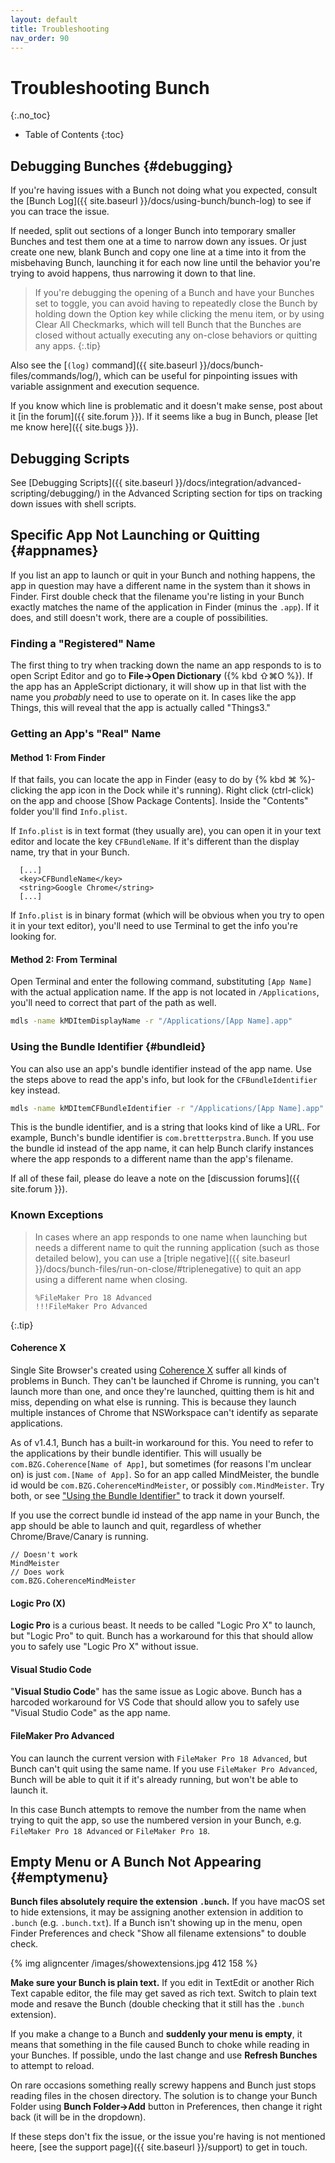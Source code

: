 ```yaml
---
layout: default
title: Troubleshooting
nav_order: 90
---
```

# Troubleshooting Bunch
{:.no_toc}

* Table of Contents
{:toc}

## Debugging Bunches {#debugging}

If you're having issues with a Bunch not doing what you expected, consult the [Bunch Log]({{ site.baseurl }}/docs/using-bunch/bunch-log) to see if you can trace the issue. 

If needed, split out sections of a longer Bunch into temporary smaller Bunches and test them one at a time to narrow down any issues. Or just create one new, blank Bunch and copy one line at a time into it from the misbehaving Bunch, launching it for each now line until the behavior you're trying to avoid happens, thus narrowing it down to that line.

> If you're debugging the opening of a Bunch and have your Bunches set to toggle, you can avoid having to repeatedly close the Bunch by holding down the Option key while clicking the menu item, or by using Clear All Checkmarks, which will tell Bunch that the Bunches are closed without actually executing any on-close behaviors or quitting any apps.
{:.tip}

Also see the [`(log)` command]({{ site.baseurl }}/docs/bunch-files/commands/log/), which can be useful for pinpointing issues with variable assignment and execution sequence.

If you know which line is problematic and it doesn't make sense, post about it [in the forum]({{ site.forum }}). If it seems like a bug in Bunch, please [let me know here]({{ site.bugs }}).

## Debugging Scripts

See [Debugging Scripts]({{ site.baseurl }}/docs/integration/advanced-scripting/debugging/) in the Advanced Scripting section for tips on tracking down issues with shell scripts.

## Specific App Not Launching or Quitting {#appnames}

If you list an app to launch or quit in your Bunch and nothing happens, the app in question may have a different name in the system than it shows in Finder. First double check that the filename you're listing in your Bunch exactly matches the name of the application in Finder (minus the `.app`). If it does, and still doesn't work, there are a couple of possibilities.

### Finding a "Registered" Name

The first thing to try when tracking down the name an app responds to is to open Script Editor and go to __File->Open Dictionary__ ({% kbd ⇧⌘O %}). If the app has an AppleScript dictionary, it will show up in that list with the name you _probably_ need to use to operate on it. In cases like the app Things, this will reveal that the app is actually called "Things3."

### Getting an App's "Real" Name

#### Method 1: From Finder

If that fails, you can locate the app in Finder (easy to do by {% kbd ⌘ %}-clicking the app icon in the Dock while it's running). Right click (ctrl-click) on the app and choose [Show Package Contents]. Inside the "Contents" folder you'll find `Info.plist`. 

If `Info.plist` is in text format (they usually are), you can open it in your text editor and locate the key `CFBundleName`. If it's different than the display name, try that in your Bunch.

```
  [...]
  <key>CFBundleName</key>
  <string>Google Chrome</string>
  [...]
```

If `Info.plist` is in binary format (which will be obvious when you try to open it in your text editor), you'll need to use Terminal to get the info you're looking for.

#### Method 2: From Terminal

Open Terminal and enter the following command, substituting `[App Name]` with the actual application name. If the app is not located in `/Applications`, you'll need to correct that part of the path as well.

```bash
mdls -name kMDItemDisplayName -r "/Applications/[App Name].app"
```

### Using the Bundle Identifier {#bundleid}

You can also use an app's bundle identifier instead of the app name. Use the steps above to read the app's info, but look for the `CFBundleIdentifier` key instead.

```bash
mdls -name kMDItemCFBundleIdentifier -r "/Applications/[App Name].app"
```

This is the bundle identifier, and is a string that looks kind of like a URL. For example, Bunch's bundle identifier is `com.brettterpstra.Bunch`. If you use the bundle id instead of the app name, it can help Bunch clarify instances where the app responds to a different name than the app's filename.

If all of these fail, please do leave a note on the [discussion forums]({{ site.forum }}).

### Known Exceptions

> In cases where an app responds to one name when launching but needs a different name to quit the running application (such as those detailed below), you can use a [triple negative]({{ site.baseurl }}/docs/bunch-files/run-on-close/#triplenegative) to quit an app using a different name when closing.
> 
> ```bunch
> %FileMaker Pro 18 Advanced
> !!!FileMaker Pro Advanced
> ```
{:.tip}

#### Coherence X

Single Site Browser's created using [Coherence X](https://www.bzgapps.com/buycoherence) suffer all kinds of problems in Bunch. They can't be launched if Chrome is running, you can't launch more than one, and once they're launched, quitting them is hit and miss, depending on what else is running. This is because they launch multiple instances of Chrome that NSWorkspace can't identify as separate applications.

As of v1.4.1, Bunch has a built-in workaround for this. You need to refer to the applications by their bundle identifier. This will usually be `com.BZG.Coherence[Name of App]`, but sometimes (for reasons I'm unclear on) is just `com.[Name of App]`. So for an app called MindMeister, the bundle id would be `com.BZG.CoherenceMindMeister`, or possibly `com.MindMeister`. Try both, or see ["Using the Bundle Identifier"](#bundleid) to track it down yourself. 

If you use the correct bundle id instead of the app name in your Bunch, the app should be able to launch and quit, regardless of whether Chrome/Brave/Canary is running.

```bunch
// Doesn't work
MindMeister
// Does work
com.BZG.CoherenceMindMeister
```

#### Logic Pro (X)

__Logic Pro__ is a curious beast. It needs to be called "Logic Pro X" to launch, but "Logic Pro" to quit. Bunch has a workaround for this that should allow you to safely use "Logic Pro X" without issue. 

#### Visual Studio Code

"__Visual Studio Code__" has the same issue as Logic above. Bunch has a harcoded workaround for VS Code that should allow you to safely use "Visual Studio Code" as the app name.

#### FileMaker Pro Advanced

You can launch the current version with `FileMaker Pro 18 Advanced`, but Bunch can't quit using the same name. If you use `FileMaker Pro Advanced`, Bunch will be able to quit it if it's already running, but won't be able to launch it. 

In this case Bunch attempts to remove the number from the name when trying to quit the app, so use the numbered version in your Bunch, e.g. `FileMaker Pro 18 Advanced` or `FileMaker Pro 18`.

## Empty Menu or A Bunch Not Appearing {#emptymenu}

__Bunch files absolutely require the extension `.bunch`.__ If you have macOS set to hide extensions, it may be assigning another extension in addition to `.bunch` (e.g. `.bunch.txt`). If a Bunch isn't showing up in the menu, open Finder Preferences and check "Show all filename extensions" to double check.

{% img aligncenter /images/showextensions.jpg 412 158 %}

__Make sure your Bunch is plain text.__ If you edit in TextEdit or another Rich Text capable editor, the file may get saved as rich text. Switch to plain text mode and resave the Bunch (double checking that it still has the `.bunch` extension).

If you make a change to a Bunch and __suddenly your menu is empty__, it means that something in the file caused Bunch to choke while reading in your Bunches. If possible, undo the last change and use __Refresh Bunches__ to attempt to reload.

On rare occasions something really screwy happens and Bunch just stops reading files in the chosen directory. The solution is to change your Bunch Folder using __Bunch Folder->Add__ button in Preferences, then change it right back (it will be in the dropdown).

If these steps don't fix the issue, or the issue you're having is not mentioned heere, [see the support page]({{ site.baseurl }}/support) to get in touch.
